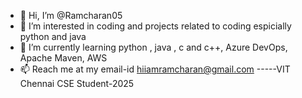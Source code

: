 - 👋 Hi, I’m @Ramcharan05
- 👀 I’m interested in coding and projects related to coding espicially python and java
- 🌱 I’m currently learning python , java , c and c++, Azure DevOps, Apache Maven, AWS
- 📫 Reach me at my email-id hiiamramcharan@gmail.com
-----VIT Chennai CSE Student-2025
<!---
Ramcharan2003/Ramcharan2003 is a ✨ special ✨ repository because its `README.md` (this file) appears on your GitHub profile.
You can click the Preview link to take a look at your changes.
--->
